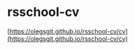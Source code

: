 # rsschool-cv

[https://olegsgit.github.io/rsschool-cv/cv](https://olegsgit.github.io/rsschool-cv/cv)
